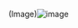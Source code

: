 (Image)![image](https://user-images.githubusercontent.com/95177527/152711882-e05fab9e-c1a2-443c-8cc1-d49031cc8648.png)

